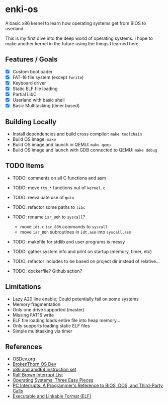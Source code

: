# enki-os

A basic x86 kernel to learn how operating systems get from BIOS to userland.

This is my first dive into the deep world of operating systems. I hope to make 
another kernel in the future using the things I learned here.

## Features / Goals

- [x] Custom bootloader
- [x] FAT-16 file system (except `fwrite`)
- [x] Keyboard driver
- [x] Static ELF file loading
- [x] Partial LibC
- [x] Userland with basic shell
- [x] Basic Multitasking (timer based)

## Building Locally

- Install dependencies and build cross compiler: `make toolchain`
- Build OS image: `make`
- Build OS image and launch in QEMU: `make qemu`
- Build OS image and launch with GDB connected to QEMU: `make debug`

## TODO Items

- TODO: comments on all C functions and asm
- TODO: move `tty_*` functions out of `kernel.c`
- TODO: reevaluate use of `goto`
- TODO: refactor some paths to `libc`
- TODO: rename `isr_80h` to `syscall`?
  - move `idt.c` `isr_80h` commands to `syscall`
  - move `isr_80h` subroutines in `idt.asm` into `syscall.asm`
- TODO: makefile for stdlib and user programs is messy


- TODO: gather system info and print on startup (memory, timer, etc)
- TODO: refactor includes to be based on project dir instead of relative...
- TODO: dockerfile? Github action?

## Limitations

- Lazy A20 line enable; Could potentially fail on some systems
- Memory fragmentation
- Only one drive supported (master)
- Missing FAT16 write
- ELF file loading loads entire file into heap memory...
- Only supports loading static ELF files
- Simple multitasking via timer

## References

- [OSDev.org](https://wiki.osdev.org/Main_Page)
- [BrokenThorn OS Dev](http://www.brokenthorn.com/Resources/OSDevIndex.html)
- [x86 and amd64 instruction set](https://www.felixcloutier.com/x86/)
- [Ralf Brown Interrupt List](https://www.ctyme.com/rbrown.htm)
- [Operating Systems: Three Easy Pieces](https://pages.cs.wisc.edu/~remzi/OSTEP/)
- [PC Interrupts: A Programmer's Reference to BIOS, DOS, and Third-Party Calls](https://www.amazon.com/PC-Interrupts-Programmers-Reference-Third-Party/dp/0201624850)
- [Executable and Linkable Format (ELF)](https://refspecs.linuxfoundation.org/elf/elf.pdf)
